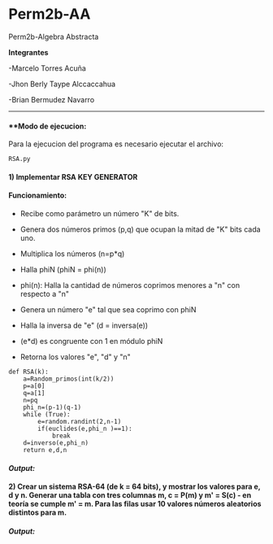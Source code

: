 # Perm2b-AA
Perm2b-Algebra Abstracta

**Integrantes**

-Marcelo Torres Acuña

-Jhon Berly Taype Alccaccahua 

-Brian Bermudez Navarro

------------

#### **Modo de ejecucion:

Para la ejecucion del programa es necesario ejecutar el archivo:

```
RSA.py
```

#### **1) Implementar RSA KEY GENERATOR**

#### Funcionamiento:
- Recibe como parámetro un número "K" de bits.

- Genera dos números primos (p,q) que ocupan la mitad de "K" bits cada uno.

- Multiplica los números (n=p*q)

- Halla phiN (phiN = phi(n))

- phi(n): Halla la cantidad de números coprimos menores a "n" con respecto a "n"

- Genera un número "e" tal que sea coprimo con phiN

- Halla la inversa de "e" (d = inversa(e))

- (e*d) es congruente con 1 en módulo phiN

- Retorna los valores "e", "d" y "n"

```
def RSA(k):
    a=Random_primos(int(k/2))
    p=a[0]
    q=a[1]
    n=pq
    phi_n=(p-1)(q-1)
    while (True):
        e=random.randint(2,n-1)
        if(euclides(e,phi_n )==1):
            break
    d=inverso(e,phi_n)
    return e,d,n
```

#### *Output:*

#### **2) Crear un sistema RSA-64 (de k = 64 bits), y mostrar los valores para e, d y n. Generar una tabla con tres columnas m, c = P(m) y m' = S(c) - en teoría se cumple m' = m. Para las filas usar 10 valores números aleatorios distintos para m.**

#### *Output:*
